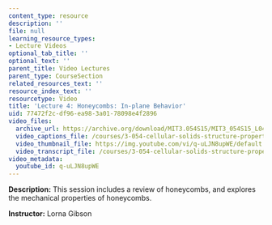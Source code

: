 ```yaml
---
content_type: resource
description: ''
file: null
learning_resource_types:
- Lecture Videos
optional_tab_title: ''
optional_text: ''
parent_title: Video Lectures
parent_type: CourseSection
related_resources_text: ''
resource_index_text: ''
resourcetype: Video
title: 'Lecture 4: Honeycombs: In-plane Behavior'
uid: 77472f2c-df96-ea98-3a01-78098e4f2896
video_files:
  archive_url: https://archive.org/download/MIT3.054S15/MIT3_054S15_L04_300k.mp4
  video_captions_file: /courses/3-054-cellular-solids-structure-properties-and-applications-spring-2015/d98cf2fd49425c14bf5010004d1b2413_q-uLJN8upWE.vtt
  video_thumbnail_file: https://img.youtube.com/vi/q-uLJN8upWE/default.jpg
  video_transcript_file: /courses/3-054-cellular-solids-structure-properties-and-applications-spring-2015/807f5224092fb5ba40072fd6c476b176_q-uLJN8upWE.pdf
video_metadata:
  youtube_id: q-uLJN8upWE
---
```


**Description:** This session includes a review of honeycombs, and explores the mechanical properties of honeycombs.

**Instructor:** Lorna Gibson